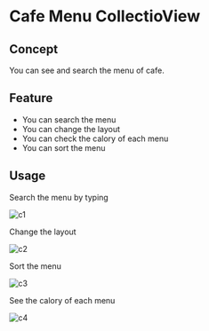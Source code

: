 # Cafe Menu CollectioView

## Concept
You can see and search the menu of cafe.

## Feature
* You can search the menu
* You can change the layout
* You can check the calory of each menu
* You can sort the menu

## Usage
Search the menu by typing 

![c1](https://user-images.githubusercontent.com/60034714/119241215-9d1dae80-bb09-11eb-8d30-55720f0712e0.gif)


Change the layout 

![c2](https://user-images.githubusercontent.com/60034714/119241234-bfafc780-bb09-11eb-9a11-bfd505ab2f78.gif)

Sort the menu 

![c3](https://user-images.githubusercontent.com/60034714/119241264-fb4a9180-bb09-11eb-9641-162be2d447ce.gif)

See the calory of each menu

![c4](https://user-images.githubusercontent.com/60034714/119241286-2634e580-bb0a-11eb-90e4-d2820c162e15.gif)


